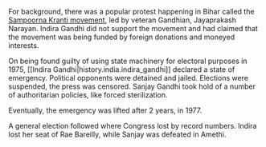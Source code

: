 
For background, there was a popular protest happening in Bihar called the [Sampoorna Kranti movement](https://en.wikipedia.org/wiki/Bihar_Movement),
led by veteran Gandhian, Jayaprakash Narayan. Indira Gandhi did not support the movement and had claimed that the movement was
being funded by foreign donations and moneyed interests.

On being found guilty of using state machinery for electoral purposes in 1975, [[Indira Gandhi|history.india.indira_gandhi]] declared a state of emergency.
Political opponents were detained and jailed. Elections were suspended, the press was censored. Sanjay Gandhi took hold of a number
of authoritarian policies, like forced sterilization.

Eventually, the emergency was lifted after 2 years, in 1977.

A general election followed where Congress lost by record numbers. Indira lost her seat of Rae Bareilly, while Sanjay
was defeated in Amethi.
